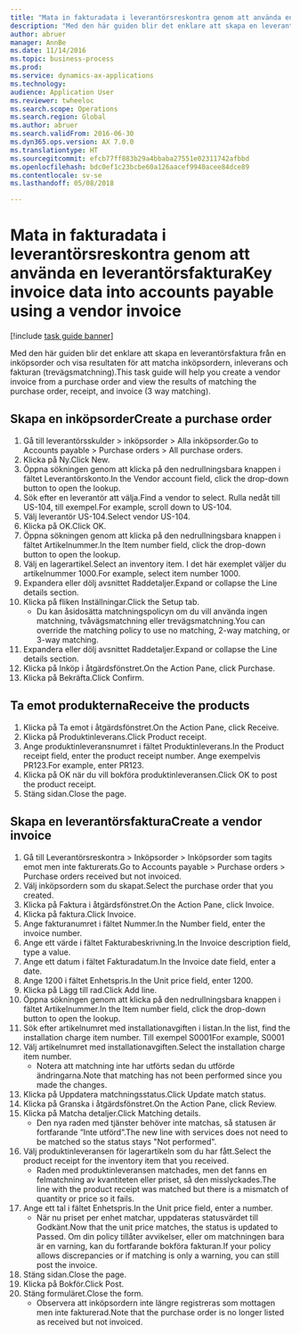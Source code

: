 ```yaml
--- 
title: "Mata in fakturadata i leverantörsreskontra genom att använda en leverantörsfaktura"
description: "Med den här guiden blir det enklare att skapa en leverantörsfaktura från en inköpsorder och visa resultaten för att matcha inköpsordern, inleverans och fakturan (trevägsmatchning)."
author: abruer
manager: AnnBe
ms.date: 11/14/2016
ms.topic: business-process
ms.prod: 
ms.service: dynamics-ax-applications
ms.technology: 
audience: Application User
ms.reviewer: twheeloc
ms.search.scope: Operations
ms.search.region: Global
ms.author: abruer
ms.search.validFrom: 2016-06-30
ms.dyn365.ops.version: AX 7.0.0
ms.translationtype: HT
ms.sourcegitcommit: efcb77ff883b29a4bbaba27551e02311742afbbd
ms.openlocfilehash: bdc0ef1c23bcbe60a126aacef9940acee84dce89
ms.contentlocale: sv-se
ms.lasthandoff: 05/08/2018

---
```

# <a name="key-invoice-data-into-accounts-payable-using-a-vendor-invoice"></a><span data-ttu-id="615a8-103">Mata in fakturadata i leverantörsreskontra genom att använda en leverantörsfaktura</span><span class="sxs-lookup"><span data-stu-id="615a8-103">Key invoice data into accounts payable using a vendor invoice</span></span>

[!include [task guide banner](../../includes/task-guide-banner.md)]

<span data-ttu-id="615a8-104">Med den här guiden blir det enklare att skapa en leverantörsfaktura från en inköpsorder och visa resultaten för att matcha inköpsordern, inleverans och fakturan (trevägsmatchning).</span><span class="sxs-lookup"><span data-stu-id="615a8-104">This task guide will help you create a vendor invoice from a purchase order and view the results of matching the purchase order, receipt, and invoice (3 way matching).</span></span>


## <a name="create-a-purchase-order"></a><span data-ttu-id="615a8-105">Skapa en inköpsorder</span><span class="sxs-lookup"><span data-stu-id="615a8-105">Create a purchase order</span></span>
1. <span data-ttu-id="615a8-106">Gå till leverantörsskulder > inköpsorder > Alla inköpsorder.</span><span class="sxs-lookup"><span data-stu-id="615a8-106">Go to Accounts payable > Purchase orders > All purchase orders.</span></span>
2. <span data-ttu-id="615a8-107">Klicka på Ny.</span><span class="sxs-lookup"><span data-stu-id="615a8-107">Click New.</span></span>
3. <span data-ttu-id="615a8-108">Öppna sökningen genom att klicka på den nedrullningsbara knappen i fältet Leverantörskonto.</span><span class="sxs-lookup"><span data-stu-id="615a8-108">In the Vendor account field, click the drop-down button to open the lookup.</span></span>
4. <span data-ttu-id="615a8-109">Sök efter en leverantör att välja.</span><span class="sxs-lookup"><span data-stu-id="615a8-109">Find a vendor to select.</span></span> <span data-ttu-id="615a8-110">Rulla nedåt till US-104, till exempel.</span><span class="sxs-lookup"><span data-stu-id="615a8-110">For example, scroll down to US-104.</span></span>
5. <span data-ttu-id="615a8-111">Välj leverantör US-104.</span><span class="sxs-lookup"><span data-stu-id="615a8-111">Select vendor US-104.</span></span>
6. <span data-ttu-id="615a8-112">Klicka på OK.</span><span class="sxs-lookup"><span data-stu-id="615a8-112">Click OK.</span></span>
7. <span data-ttu-id="615a8-113">Öppna sökningen genom att klicka på den nedrullningsbara knappen i fältet Artikelnummer.</span><span class="sxs-lookup"><span data-stu-id="615a8-113">In the Item number field, click the drop-down button to open the lookup.</span></span>
8. <span data-ttu-id="615a8-114">Välj en lagerartikel.</span><span class="sxs-lookup"><span data-stu-id="615a8-114">Select an inventory item.</span></span> <span data-ttu-id="615a8-115">I det här exemplet väljer du artikelnummer 1000.</span><span class="sxs-lookup"><span data-stu-id="615a8-115">For example, select item number 1000.</span></span>
9. <span data-ttu-id="615a8-116">Expandera eller dölj avsnittet Raddetaljer.</span><span class="sxs-lookup"><span data-stu-id="615a8-116">Expand or collapse the Line details section.</span></span>
10. <span data-ttu-id="615a8-117">Klicka på fliken Inställningar.</span><span class="sxs-lookup"><span data-stu-id="615a8-117">Click the Setup tab.</span></span>
    * <span data-ttu-id="615a8-118">Du kan åsidosätta matchningspolicyn om du vill använda ingen matchning, tvåvägsmatchning eller trevägsmatchning.</span><span class="sxs-lookup"><span data-stu-id="615a8-118">You can override the matching policy to use no matching, 2-way matching, or 3-way matching.</span></span>  
11. <span data-ttu-id="615a8-119">Expandera eller dölj avsnittet Raddetaljer.</span><span class="sxs-lookup"><span data-stu-id="615a8-119">Expand or collapse the Line details section.</span></span>
12. <span data-ttu-id="615a8-120">Klicka på Inköp i åtgärdsfönstret.</span><span class="sxs-lookup"><span data-stu-id="615a8-120">On the Action Pane, click Purchase.</span></span>
13. <span data-ttu-id="615a8-121">Klicka på Bekräfta.</span><span class="sxs-lookup"><span data-stu-id="615a8-121">Click Confirm.</span></span>

## <a name="receive-the-products"></a><span data-ttu-id="615a8-122">Ta emot produkterna</span><span class="sxs-lookup"><span data-stu-id="615a8-122">Receive the products</span></span>
1. <span data-ttu-id="615a8-123">Klicka på Ta emot i åtgärdsfönstret.</span><span class="sxs-lookup"><span data-stu-id="615a8-123">On the Action Pane, click Receive.</span></span>
2. <span data-ttu-id="615a8-124">Klicka på Produktinleverans.</span><span class="sxs-lookup"><span data-stu-id="615a8-124">Click Product receipt.</span></span>
3. <span data-ttu-id="615a8-125">Ange produktinleveransnumret i fältet Produktinleverans.</span><span class="sxs-lookup"><span data-stu-id="615a8-125">In the Product receipt field, enter the product receipt number.</span></span> <span data-ttu-id="615a8-126">Ange exempelvis PR123.</span><span class="sxs-lookup"><span data-stu-id="615a8-126">For example, enter PR123.</span></span>
4. <span data-ttu-id="615a8-127">Klicka på OK när du vill bokföra produktinleveransen.</span><span class="sxs-lookup"><span data-stu-id="615a8-127">Click OK to post the product receipt.</span></span>
5. <span data-ttu-id="615a8-128">Stäng sidan.</span><span class="sxs-lookup"><span data-stu-id="615a8-128">Close the page.</span></span>

## <a name="create-a-vendor-invoice"></a><span data-ttu-id="615a8-129">Skapa en leverantörsfaktura</span><span class="sxs-lookup"><span data-stu-id="615a8-129">Create a vendor invoice</span></span>
1. <span data-ttu-id="615a8-130">Gå till Leverantörsreskontra > Inköpsorder > Inköpsorder som tagits emot men inte fakturerats.</span><span class="sxs-lookup"><span data-stu-id="615a8-130">Go to Accounts payable > Purchase orders > Purchase orders received but not invoiced.</span></span>
2. <span data-ttu-id="615a8-131">Välj inköpsordern som du skapat.</span><span class="sxs-lookup"><span data-stu-id="615a8-131">Select the purchase order that you created.</span></span>
3. <span data-ttu-id="615a8-132">Klicka på Faktura i åtgärdsfönstret.</span><span class="sxs-lookup"><span data-stu-id="615a8-132">On the Action Pane, click Invoice.</span></span>
4. <span data-ttu-id="615a8-133">Klicka på faktura.</span><span class="sxs-lookup"><span data-stu-id="615a8-133">Click Invoice.</span></span>
5. <span data-ttu-id="615a8-134">Ange fakturanumret i fältet Nummer.</span><span class="sxs-lookup"><span data-stu-id="615a8-134">In the Number field, enter the invoice number.</span></span>
6. <span data-ttu-id="615a8-135">Ange ett värde i fältet Fakturabeskrivning.</span><span class="sxs-lookup"><span data-stu-id="615a8-135">In the Invoice description field, type a value.</span></span>
7. <span data-ttu-id="615a8-136">Ange ett datum i fältet Fakturadatum.</span><span class="sxs-lookup"><span data-stu-id="615a8-136">In the Invoice date field, enter a date.</span></span>
8. <span data-ttu-id="615a8-137">Ange 1200 i fältet Enhetspris.</span><span class="sxs-lookup"><span data-stu-id="615a8-137">In the Unit price field, enter 1200.</span></span>
9. <span data-ttu-id="615a8-138">Klicka på Lägg till rad.</span><span class="sxs-lookup"><span data-stu-id="615a8-138">Click Add line.</span></span>
10. <span data-ttu-id="615a8-139">Öppna sökningen genom att klicka på den nedrullningsbara knappen i fältet Artikelnummer.</span><span class="sxs-lookup"><span data-stu-id="615a8-139">In the Item number field, click the drop-down button to open the lookup.</span></span>
11. <span data-ttu-id="615a8-140">Sök efter artikelnumret med installationavgiften i listan.</span><span class="sxs-lookup"><span data-stu-id="615a8-140">In the list, find the installation charge item number.</span></span> <span data-ttu-id="615a8-141">Till exempel S0001</span><span class="sxs-lookup"><span data-stu-id="615a8-141">For example, S0001</span></span>
12. <span data-ttu-id="615a8-142">Välj artikelnumret med installationavgiften.</span><span class="sxs-lookup"><span data-stu-id="615a8-142">Select the installation charge item number.</span></span>
    * <span data-ttu-id="615a8-143">Notera att matchning inte har utförts sedan du utförde ändringarna.</span><span class="sxs-lookup"><span data-stu-id="615a8-143">Note that matching has not been performed since you made the changes.</span></span>  
13. <span data-ttu-id="615a8-144">Klicka på Uppdatera matchningsstatus.</span><span class="sxs-lookup"><span data-stu-id="615a8-144">Click Update match status.</span></span>
14. <span data-ttu-id="615a8-145">Klicka på Granska i åtgärdsfönstret.</span><span class="sxs-lookup"><span data-stu-id="615a8-145">On the Action Pane, click Review.</span></span>
15. <span data-ttu-id="615a8-146">Klicka på Matcha detaljer.</span><span class="sxs-lookup"><span data-stu-id="615a8-146">Click Matching details.</span></span>
    * <span data-ttu-id="615a8-147">Den nya raden med tjänster behöver inte matchas, så statusen är fortfarande ”Inte utförd”.</span><span class="sxs-lookup"><span data-stu-id="615a8-147">The new line with services does not need to be matched so the status stays "Not performed".</span></span>  
16. <span data-ttu-id="615a8-148">Välj produktinleveransen för lagerartikeln som du har fått.</span><span class="sxs-lookup"><span data-stu-id="615a8-148">Select the product receipt for the inventory item that you received.</span></span>
    * <span data-ttu-id="615a8-149">Raden med produktinleveransen matchades, men det fanns en felmatchning av kvantiteten eller priset, så den misslyckades.</span><span class="sxs-lookup"><span data-stu-id="615a8-149">The line with the product receipt was matched but there is a mismatch of quantity or price so it fails.</span></span>  
17. <span data-ttu-id="615a8-150">Ange ett tal i fältet Enhetspris.</span><span class="sxs-lookup"><span data-stu-id="615a8-150">In the Unit price field, enter a number.</span></span>
    * <span data-ttu-id="615a8-151">När nu priset per enhet matchar, uppdateras statusvärdet till Godkänt.</span><span class="sxs-lookup"><span data-stu-id="615a8-151">Now that the unit price matches, the status is updated to Passed.</span></span> <span data-ttu-id="615a8-152">Om din policy tillåter avvikelser, eller om matchningen bara är en varning, kan du fortfarande bokföra fakturan.</span><span class="sxs-lookup"><span data-stu-id="615a8-152">If your policy allows discrepancies or if matching is only a warning, you can still post the invoice.</span></span>  
18. <span data-ttu-id="615a8-153">Stäng sidan.</span><span class="sxs-lookup"><span data-stu-id="615a8-153">Close the page.</span></span>
19. <span data-ttu-id="615a8-154">Klicka på Bokför.</span><span class="sxs-lookup"><span data-stu-id="615a8-154">Click Post.</span></span>
20. <span data-ttu-id="615a8-155">Stäng formuläret.</span><span class="sxs-lookup"><span data-stu-id="615a8-155">Close the form.</span></span>
    * <span data-ttu-id="615a8-156">Observera att inköpsordern inte längre registreras som mottagen men inte fakturerad.</span><span class="sxs-lookup"><span data-stu-id="615a8-156">Note that the purchase order is no longer listed as received but not invoiced.</span></span>  


